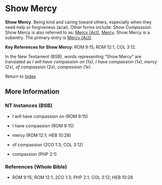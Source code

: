 # Show Mercy
**Show Mercy**. 
Being kind and caring toward others, especially when they need help or forgiveness (acai). 
Other forms include: 
*Show Compassion*. 
Show Mercy is also referred to as: 
[Mercy (Act)](Mercy.md), [Mercy](Mercy.2.md). 
Show Mercy is a subentry. The primary entry is 
[Mercy (Act)](Mercy.md). 


**Key References for Show Mercy**: 
ROM 9:15, ROM 12:1, COL 3:12. 




In the New Testament (BSB), words representing “Show Mercy” are translated as 
*I will have compassion on* (1x), *I have compassion* (1x), *mercy* (2x), *of compassion* (2x), *compassion* (1x). 


Return to [Index](00-Index.md)

## More Information

### NT Instances (BSB)

* I will have compassion on (ROM 9:15)

* I have compassion (ROM 9:15)

* mercy (ROM 12:1; HEB 10:28)

* of compassion (2CO 1:3; COL 3:12)

* compassion (PHP 2:1)



### References (Whole Bible)

* ROM 9:15; ROM 12:1; 2CO 1:3; PHP 2:1; COL 3:12; HEB 10:28



